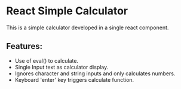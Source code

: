 # React Simple Calculator

This is a simple calculator developed in a single react component. 

## Features:
- Use of eval() to calculate.
- Single Input text as calculator display.
- Ignores character and string inputs and only calculates numbers.
- Keyboard 'enter' key triggers calculate function. 


